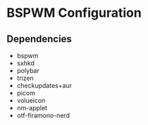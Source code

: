 # BSPWM Configuration

## Dependencies

- bspwm
- sxhkd
- polybar
- trizen
- checkupdates+aur
- picom
- volueicon
- nm-applet
- otf-firamono-nerd
